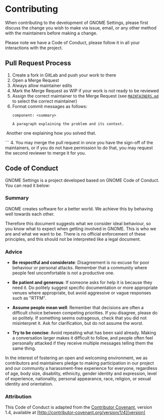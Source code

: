 # Contributing

When contributing to the development of GNOME Settings, please first discuss the change you wish to
make via issue, email, or any other method with the maintainers before making a change.

Please note we have a Code of Conduct, please follow it in all your interactions with the project.

## Pull Request Process

1. Create a fork in GitLab and push your work to there
2. Open a Merge Request
  1. Always allow maintainer edits
  2. Mark the Merge Request as WIP if your work is not ready to be reviewed
3. Assign the correct maintainer to the Merge Request (see [`MAINTAINERS.md`][maintainers] to select
   the correct maintainer)
4. Format commit messages as follows:
   ```
   component: <summary>
   ‌
   A paragraph explaining the problem and its context.
‌
   Another one explaining how you solved that.
‌
   <link to the issue>
   ```
4. You may merge the pull request in once you have the sign-off of the maintainers, or if you
   do not have permission to do that, you may request the second reviewer to merge it for you.

## Code of Conduct

GNOME Settings is a project developed based on GNOME Code of Conduct. You can read it below:

### Summary

GNOME creates software for a better world. We achieve this by behaving well towards
each other.

Therefore this document suggests what we consider ideal behaviour, so you know what
to expect when getting involved in GNOME. This is who we are and what we want to be.
There is no official enforcement of these principles, and this should not be interpreted
like a legal document.

### Advice

 * **Be respectful and considerate**: Disagreement is no excuse for poor behaviour or personal
     attacks. Remember that a community where people feel uncomfortable is not a productive one.

 * **Be patient and generous**: If someone asks for help it is because they need it. Do politely
     suggest specific documentation or more appropriate venues where appropriate, but avoid
     aggressive or vague responses such as "RTFM".

 * **Assume people mean well**: Remember that decisions are often a difficult choice between
     competing priorities. If you disagree, please do so politely. If something seems outrageous,
     check that you did not misinterpret it. Ask for clarification, but do not assume the worst.

 * **Try to be concise**: Avoid repeating what has been said already. Making a conversation larger
     makes it difficult to follow, and people often feel personally attacked if they receive multiple
     messages telling them the same thing.


In the interest of fostering an open and welcoming environment, we as
contributors and maintainers pledge to making participation in our project and
our community a harassment-free experience for everyone, regardless of age, body
size, disability, ethnicity, gender identity and expression, level of experience,
nationality, personal appearance, race, religion, or sexual identity and
orientation.

### Attribution

This Code of Conduct is adapted from the [Contributor Covenant][homepage], version 1.4,
available at [http://contributor-covenant.org/version/1/4][version]

[homepage]: http://contributor-covenant.org
[version]: http://contributor-covenant.org/version/1/4/
[maintainers]: https://gitlab.gnome.org/GNOME/gnome-control-center/blob/master/docs/MAINTAINERS.md
